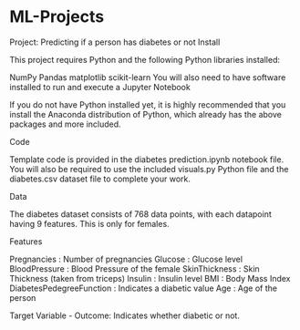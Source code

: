 # ML-Projects
Project: Predicting if a person has diabetes or not
Install

This project requires Python and the following Python libraries installed:

NumPy
Pandas
matplotlib
scikit-learn
You will also need to have software installed to run and execute a Jupyter Notebook

If you do not have Python installed yet, it is highly recommended that you install the Anaconda distribution of Python, which already has the above packages and more included.

Code

Template code is provided in the diabetes prediction.ipynb notebook file. You will also be required to use the included visuals.py Python file and the diabetes.csv dataset file to complete your work. 

Data

The diabetes dataset consists of 768 data points, with each datapoint having 9 features. This is only for females.

Features

Pregnancies : Number of pregnancies
Glucose : Glucose level
BloodPressure : Blood Pressure of the female
SkinThickness : Skin Thickness (taken from triceps)
Insulin : Insulin level
BMI : Body Mass Index
DiabetesPedegreeFunction : Indicates a diabetic value
Age : Age of the person 

Target Variable - Outcome: Indicates whether diabetic or not.

